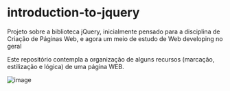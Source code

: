 # introduction-to-jquery
Projeto sobre a biblioteca jQuery, inicialmente pensado para a disciplina de Criação de Páginas Web, e agora um meio de estudo de Web developing no geral

Este repositório contempla a organização de alguns recursos (marcação, estilização e lógica) de uma página WEB.

![image](https://github.com/0renz/Introduction_To_JQuery/assets/86473140/3d127ac8-36e3-48b6-8d77-c40ac07213bb)

